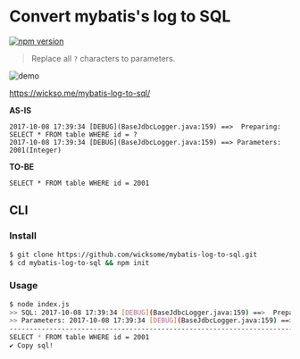 # Convert mybatis's log to SQL

[![npm version](https://badge.fury.io/js/mybatis-sql-log-to-sql.svg)](https://badge.fury.io/js/mybatis-sql-log-to-sql)

> Replace all `?` characters to parameters.

![demo](https://user-images.githubusercontent.com/5036939/31315987-d1997990-ac5e-11e7-9012-b8f76352eb48.png)

https://wickso.me/mybatis-log-to-sql/

**AS-IS**

```
2017-10-08 17:39:34 [DEBUG](BaseJdbcLogger.java:159) ==>  Preparing: SELECT * FROM table WHERE id = ?
2017-10-08 17:39:34 [DEBUG](BaseJdbcLogger.java:159) ==> Parameters: 2001(Integer)
```

**TO-BE**

```
SELECT * FROM table WHERE id = 2001
```

## CLI

### Install

```bash
$ git clone https://github.com/wicksome/mybatis-log-to-sql.git
$ cd mybatis-log-to-sql && npm init
```

### Usage

```bash
$ node index.js
>> SQL: 2017-10-08 17:39:34 [DEBUG](BaseJdbcLogger.java:159) ==>  Preparing: SELECT * FROM table WHERE id = ?
>> Parameters: 2017-10-08 17:39:34 [DEBUG](BaseJdbcLogger.java:159) ==> Parameters: 2001(Integer)
--------------------------------------------------------------------------------
SELECT * FROM table WHERE id = 2001
✔ Copy sql!
```

